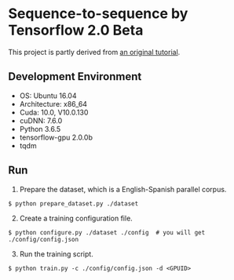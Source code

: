 # Sequence-to-sequence by Tensorflow 2.0 Beta

This project is partly derived from [an original tutorial](https://www.tensorflow.org/beta/tutorials/text/nmt_with_attention).

## Development Environment

- OS: Ubuntu 16.04
- Architecture: x86_64
- Cuda: 10.0, V10.0.130
- cuDNN: 7.6.0
- Python 3.6.5
- tensorflow-gpu 2.0.0b
- tqdm

## Run

1. Prepare the dataset, which is a English-Spanish parallel corpus.

```
$ python prepare_dataset.py ./dataset
```

2. Create a training configuration file.

```
$ python configure.py ./dataset ./config  # you will get ./config/config.json
```

3. Run the training script.

```
$ python train.py -c ./config/config.json -d <GPUID>
```
